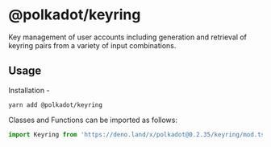 # @polkadot/keyring

Key management of user accounts including generation and retrieval of keyring pairs from a variety of input combinations.

## Usage

Installation -

```
yarn add @polkadot/keyring
```

Classes and Functions can be imported as follows:

```js
import Keyring from 'https://deno.land/x/polkadot@0.2.35/keyring/mod.ts';
```
